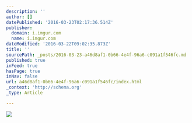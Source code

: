 ```yaml
---
description: ''
author: []
datePublished: '2016-03-23T02:17:36.514Z'
publisher:
  domain: i.imgur.com
  name: i.imgur.com
dateModified: '2016-03-22T09:02:35.873Z'
title: ''
sourcePath: _posts/2016-03-23-a46d8af1-0b66-4e4f-96a6-c091a1f546fc.md
published: true
inFeed: true
hasPage: true
inNav: false
url: a46d8af1-0b66-4e4f-96a6-c091a1f546fc/index.html
_context: 'http://schema.org'
_type: Article

---
```

![](http://i.imgur.com/5VBYWV0.png)